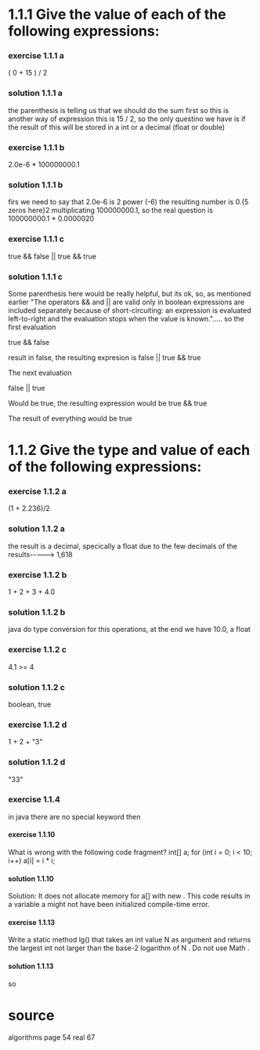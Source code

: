# 1.1.1 Give the value of each of the following expressions:

### exercise 1.1.1 a

( 0 + 15 ) / 2

### solution 1.1.1 a

the parenthesis is telling us that we should do the sum first so this is another way of expression this is 15 / 2, so the only questino we have is if the result of this will be stored in a int or a decimal (float or double)

### exercise 1.1.1 b

2.0e-6 * 100000000.1

### solution 1.1.1 b

firs we need to say that 2.0e-6 is 2 power (-6) the resulting number is 0.{5 zeros here}2  multiplicating 100000000.1, so the real question is 100000000.1 * 0.0000020

### exercise 1.1.1 c

true && false || true && true

### solution 1.1.1 c

Some parenthesis here would be really helpful, but its ok, so, as mentioned earlier "The operators && and || are valid only in boolean expressions are included separately because of short-circuiting: an expression is evaluated left-to-right and the evaluation stops when the value is known."..... so the first evaluation  

true && false

result in false, the resulting expresion is  false || true && true

The next evaluation

false || true

Would be true, the resulting expression would be true && true

The result of everything would be true

# 1.1.2 Give the type and value of each of the following expressions:

### exercise 1.1.2 a

(1 + 2.236)/2

### solution 1.1.2 a

the result is a decimal, specically a float due to the few decimals of the results-----> 1,618

### exercise 1.1.2 b

1 + 2 + 3 + 4.0

### solution 1.1.2 b

java do type conversion for this operations, at the end we have 10.0, a float

### exercise 1.1.2 c

4.1 >= 4

### solution 1.1.2 c

boolean, true

### exercise 1.1.2 d

1 + 2 + "3"

### solution 1.1.2 d

"33"

### exercise 1.1.4

in java there are no special keyword then

#### exercise 1.1.10

What is wrong with the following code fragment?
int[] a;
for (int i = 0; i < 10; i++)
    a[i] = i * i;

#### solution 1.1.10

Solution: It does not allocate memory for a[] with new . This code results in a
variable a might not have been initialized compile-time error.


#### exercise 1.1.13

Write a static method lg() that takes an int value N as argument and returns
the largest int not larger than the base-2 logarithm of N . Do not use Math .

#### solution 1.1.13


so



# source

algorithms page 54 real 67 